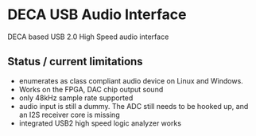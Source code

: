 # DECA USB Audio Interface

DECA based USB 2.0 High Speed audio interface

## Status / current limitations
* enumerates as class compliant audio device on Linux and Windows.
* Works on the FPGA, DAC chip output sound
* only 48kHz sample rate supported
* audio input is still a dummy. The ADC still needs to be hooked up,
  and an I2S receiver core is missing
* integrated USB2 high speed logic analyzer works
